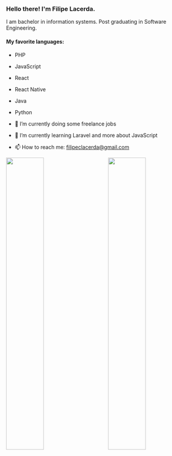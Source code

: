### Hello there! I'm Filipe Lacerda.

<p> I am bachelor in information systems. Post graduating in Software Engineering. </p>

#### My favorite languages:
- PHP
- JavaScript
- React
- React Native
- Java
- Python


- 🔭 I’m currently doing some freelance jobs
- 🌱 I’m currently learning Laravel and more about JavaScript
- 📫 How to reach me: filipeclacerda@gmail.com


<img width="45%" align="right" src="https://github-readme-stats.vercel.app/api?username=filipeclacerda&count_private=true" />
<img width="45%" align="left" src="https://github-readme-stats.vercel.app/api/top-langs/?username=filipeclacerda&layout=compact" />

